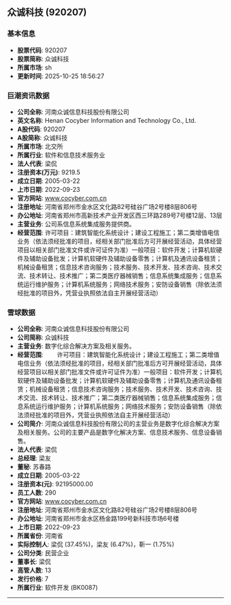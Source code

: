 ## 众诚科技 (920207)

### 基本信息

- **股票代码**: 920207
- **股票简称**: 众诚科技
- **所属市场**: sh
- **更新时间**: 2025-10-25 18:56:27

### 巨潮资讯数据

- **公司全称**: 河南众诚信息科技股份有限公司
- **英文名称**: Henan Cocyber Information and Technology Co., Ltd.
- **A股代码**: 920207
- **A股简称**: 众诚科技
- **所属市场**: 北交所
- **所属行业**: 软件和信息技术服务业
- **法人代表**: 梁侃
- **注册资本(万元)**: 9219.5
- **成立日期**: 2005-03-22
- **上市日期**: 2022-09-23
- **官方网站**: www.cocyber.com.cn
- **注册地址**: 河南省郑州市金水区文化路82号硅谷广场2号楼8层806号
- **办公地址**: 河南省郑州市高新技术产业开发区西三环路289号7号楼12层、13层
- **主营业务**: 公司系信息系统集成服务提供商。
- **经营范围**: 许可项目：建筑智能化系统设计；建设工程施工；第二类增值电信业务（依法须经批准的项目，经相关部门批准后方可开展经营活动，具体经营项目以相关部门批准文件或许可证件为准）一般项目：软件开发；计算机软硬件及辅助设备批发；计算机软硬件及辅助设备零售；计算机及通讯设备租赁；机械设备租赁；信息技术咨询服务；技术服务、技术开发、技术咨询、技术交流、技术转让、技术推广；第二类医疗器械销售；信息系统集成服务；信息系统运行维护服务；计算机系统服务；网络技术服务；安防设备销售（除依法须经批准的项目外，凭营业执照依法自主开展经营活动）

### 雪球数据

- **公司全称**: 河南众诚信息科技股份有限公司
- **公司简称**: 众诚科技
- **主营业务**: 数字化综合解决方案及相关服务。
- **经营范围**: 　　许可项目：建筑智能化系统设计；建设工程施工；第二类增值电信业务（依法须经批准的项目，经相关部门批准后方可开展经营活动，具体经营项目以相关部门批准文件或许可证件为准）一般项目：软件开发；计算机软硬件及辅助设备批发；计算机软硬件及辅助设备零售；计算机及通讯设备租赁；机械设备租赁；信息技术咨询服务；技术服务、技术开发、技术咨询、技术交流、技术转让、技术推广；第二类医疗器械销售；信息系统集成服务；信息系统运行维护服务；计算机系统服务；网络技术服务；安防设备销售（除依法须经批准的项目外，凭营业执照依法自主开展经营活动）
- **公司简介**: 河南众诚信息科技股份有限公司的主营业务是数字化综合解决方案及相关服务。公司的主要产品是数字化解决方案、信息技术服务、信息设备销售。
- **法人代表**: 梁侃
- **总经理**: 梁友
- **董秘**: 苏春路
- **成立日期**: 2005-03-22
- **注册资本(元)**: 92195000.00
- **员工人数**: 290
- **官方网站**: www.cocyber.com.cn
- **注册地址**: 河南省郑州市金水区文化路82号硅谷广场2号楼8层806号
- **办公地址**: 河南省郑州市金水区杨金路199号新科技市场6号楼
- **上市日期**: 2022-09-23
- **所属省份**: 河南省
- **实际控制人**: 梁侃 (37.45%)，梁友 (6.47%)，靳一 (1.75%)
- **公司分类**: 民营企业
- **董事长**: 梁侃
- **高管人数**: 13
- **发行价格**: 7
- **所属行业**: 软件开发 (BK0087)

---